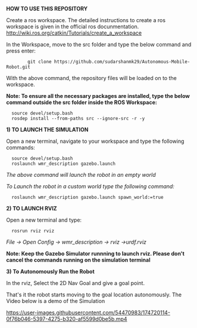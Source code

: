 **HOW TO USE THIS REPOSITORY**

Create a ros workspace. The detailed instructions to create a ros workspace is given in the official ros docunmentation.
http://wiki.ros.org/catkin/Tutorials/create_a_workspace

In the Workspace, move to the src folder and type the below command and press enter:

            git clone https://github.com/sudarshanmk29/Autonomous-Mobile-Robot.git

With the above command, the repository files will be loaded on to the workspace.

**Note: To ensure all the necessary packages are installed, type the below command outside the src folder inside the ROS Workspace:**

      source devel/setup.bash
      rosdep install --from-paths src --ignore-src -r -y

**1) TO LAUNCH THE SIMULATION**

Open a new terminal, navigate to your workspace and type the following commands:

      source devel/setup.bash
      roslaunch wmr_description gazebo.launch

*The above command will launch the robot in an empty world*

*To Launch the robot in a custom world type the following command:*

      roslaunch wmr_description gazebo.launch spawn_world:=true

**2) TO LAUNCH RVIZ**

Open a new terminal and type:

      rosrun rviz rviz

*File -> Open Config -> wmr_description -> rviz ->urdf.rviz*

**Note: Keep the Gazebo Simulator runnning to launch rviz. Please don't cancel the commands running on the simulation terminal**

**3) To Autonomously Run the Robot**

In the rviz, Select the 2D Nav Goal and give a goal point.

That's it the robot starts moving to the goal location autonomously. The Video below is a demo of the Simulation


https://user-images.githubusercontent.com/54470983/174720114-0f76b046-5397-4275-b320-af5599d0be5b.mp4
